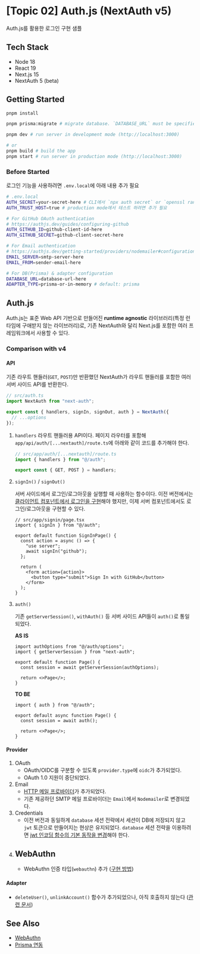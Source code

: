 # [Topic 02] Auth.js (NextAuth v5)

Auth.js를 활용한 로그인 구현 샘플

## Tech Stack

- Node 18
- React 19
- Next.js 15
- NextAuth 5 (beta)

## Getting Started

```bash
pnpm install

pnpm prisma:migrate # migrate database. `DATABASE_URL` must be specified.

pnpm dev # run server in development mode (http://localhost:3000)

# or
pnpm build # build the app
pnpm start # run server in production mode (http://localhost:3000)
```

### Before Started

로그인 기능을 사용하려면 `.env.local`에 아래 내용 추가 필요

```bash
# .env.local
AUTH_SECRET=your-secret-here # CLI에서 `npx auth secret` or `openssl rand -hex 32` 실행해 추가
AUTH_TRUST_HOST=true # production mode에서 테스트 하려면 추가 필요

# For GitHub OAuth authentication
# https://authjs.dev/guides/configuring-github
AUTH_GITHUB_ID=github-client-id-here
AUTH_GITHUB_SECRET=github-client-secret-here

# For Email authentication
# https://authjs.dev/getting-started/providers/nodemailer#configuration
EMAIL_SERVER=smtp-server-here
EMAIL_FROM=sender-email-here

# For DB(Prisma) & adapter configuration
DATABASE_URL=database-url-here
ADAPTER_TYPE=prisma-or-in-memory # default: prisma
```

## Auth.js

Auth.js는 표준 Web API 기반으로 만들어진 **runtime agnostic** 라이브러리(특정 런타임에 구애받지 않는 라이브러리)로, 기존 NextAuth와 달리 Next.js를 포함한 여러 프레임워크에서 사용할 수 있다.

### Comparison with v4

#### API

기존 라우트 핸들러(`GET`, `POST`)만 반환했던 NextAuth가 라우트 핸들러를 포함한 여러 서버 사이드 API를 반환한다.

```ts
// src/auth.ts
import NextAuth from "next-auth";

export const { handlers, signIn, signOut, auth } = NextAuth({
  // ...options
});
```

1. `handlers`
   라우트 핸들러용 API이다. 페이지 라우터를 포함해 `app/api/auth/[...nextauth]/route.ts`에 아래와 같이 코드를 추가해야 한다.

   ```ts
   // src/app/auth/[...nextauth]/route.ts
   import { handlers } from "@/auth";

   export const { GET, POST } = handlers;
   ```

2. `signIn()` / `signOut()`

   서버 사이드에서 로그인/로그아웃을 실행할 때 사용하는 함수이다. 이전 버전에서는 [클라이언트 컴포넌트에서 로그인을 구현](../01-next-auth/docs/custom-signin-page.md)해야 했지만, 이제 서버 컴포넌트에서도 로그인/로그아웃을 구현할 수 있다.

   ```tsx
   // src/app/signin/page.tsx
   import { signIn } from "@/auth";

   export default function SignInPage() {
     const action = async () => {
       "use server";
       await signIn("github");
     };

     return (
       <form action={action}>
         <button type="submit">Sign In with GitHub</button>
       </form>
     );
   }
   ```

3. `auth()`

   기존 `getServerSession()`, `withAuth()` 등 서버 사이드 API들이 `auth()`로 통일되었다.

   **AS IS**

   ```tsx
   import authOptions from "@/auth/options";
   import { getServerSession } from "next-auth";

   export default function Page() {
     const session = await getServerSession(authOptions);

     return <>Page</>;
   }
   ```

   **TO BE**

   ```tsx
   import { auth } from "@/auth";

   export default async function Page() {
     const session = await auth();

     return <>Page</>;
   }
   ```

#### Provider

1. OAuth
   - OAuth/OIDC를 구분할 수 있도록 `provider.type`에 `oidc`가 추가되었다.
   - OAuth 1.0 지원이 중단되었다.
2. Email
   - [HTTP 메일 프로바이더](https://authjs.dev/guides/configuring-http-email)가 추가되었다.
   - 기존 제공하던 SMTP 메일 프로바이더는 `Email`에서 `Nodemailer`로 변경되었다.
3. Credentials
   - 이전 버전과 동일하게 `database` 세션 전략에서 세션이 DB에 저장되지 않고 `jwt` 토큰으로 만들어지는 현상은 유지되었다. `database` 세션 전략을 이용하려면 [jwt 인코딩 함수의 기본 동작을 변경](../01-next-auth/docs/credentials-with-db.md)해야 한다.
4. ## WebAuthn
   - WebAuthn 인증 타입(`webauthn`) 추가 ([구현 방법](./docs/webauthn.md))

#### Adapter

- `deleteUser()`, `unlinkAccount()` 함수가 추가되었으나, 아직 호출하지 않는다 ([관련 문서](https://authjs.dev/guides/creating-a-database-adapter))

## See Also

- [WebAuthn](./docs/webauthn.md)
- [Prisma 연동](./docs/prisma.md)
